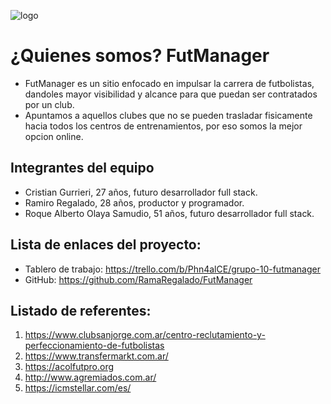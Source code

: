![logo](https://cdn.futmanager.com/includes/imagens/futmanager_logo.png)
# ¿Quienes somos? FutManager 
- FutManager es un sitio enfocado en impulsar la carrera de futbolistas, dandoles mayor visibilidad y alcance para que puedan ser contratados por un club.
- Apuntamos a aquellos clubes que no se pueden trasladar fisicamente hacia todos los centros de entrenamientos, por eso somos la mejor opcion online.

## Integrantes del equipo
- Cristian Gurrieri, 27 años, futuro desarrollador full stack.
- Ramiro Regalado, 28 años, productor y programador.
- Roque Alberto Olaya Samudio, 51 años, futuro desarrollador full stack.

## Lista de enlaces del proyecto:
- Tablero de trabajo: https://trello.com/b/Phn4alCE/grupo-10-futmanager
- GitHub: https://github.com/RamaRegalado/FutManager

## Listado de referentes:
1. <https://www.clubsanjorge.com.ar/centro-reclutamiento-y-perfeccionamiento-de-futbolistas>
2. <https://www.transfermarkt.com.ar/>
3. <https://acolfutpro.org>
4. <http://www.agremiados.com.ar/>
5. <https://icmstellar.com/es/>